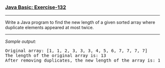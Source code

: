 ### [Java Basic: Exercise-132](https://www.w3resource.com/java-exercises/basic/java-basic-exercise-132.php)

***
<p>Write a Java program to find the new length of a given sorted array where duplicate elements appeared at most twice.</p>

***
_Sample output:_
<pre class="output">Original array: [1, 1, 2, 3, 3, 3, 4, 5, 6, 7, 7, 7, 7]
The length of the original array is: 13
After removing duplicates, the new length of the array is: 10
</pre>